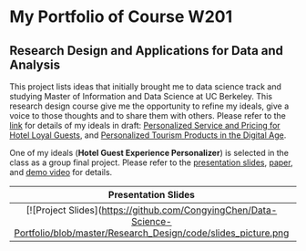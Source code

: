 # My  Portfolio of Course W201
## Research Design and Applications for Data and Analysis

This project lists ideas that initially brought me to data science track and studying Master of Information and Data Science at UC Berkeley. This research design course give me the opportunity to refine my ideals, give a voice to those thoughts and to share them with others. Please refer to the [link](https://w201rdada.github.io/portfolio-CongyingChen/index.html) for details of my ideals in draft: [Personalized Service and Pricing for Hotel Loyal Guests](https://w201rdada.github.io/portfolio-CongyingChen/PSP-HotelLoyalty.html), and [Personalized Tourism Products in the Digital Age](https://w201rdada.github.io/portfolio-CongyingChen/Personalized-Tourism-Products.html).

One of my ideals (**Hotel Guest Experience Personalizer**) is selected in the class as a group final project. Please refer to the [presentation slides](https://github.com/CongyingChen/Data-Science-Portfolio/blob/master/Research_Design/Guest_Experience_Personalizer_Slides.pdf), [paper](https://github.com/CongyingChen/Data-Science-Portfolio/blob/master/Research_Design/Guest_Experience_Personalizer_Paper.pdf), and [demo video](https://drive.google.com/file/d/1MbKdP3_y5XJoYJTzlzqDrDNnq7ZsLHc4/view?usp=sharing) for details.

  Presentation Slides       |  Video Demo
:-------------------------:|:-------------------------:
[![Project Slides](https://github.com/CongyingChen/Data-Science-Portfolio/blob/master/Research_Design/code/slides_picture.png | width=100)](https://github.com/CongyingChen/Data-Science-Portfolio/blob/master/Research_Design/Guest_Experience_Personalizer_Slides.pdf)  |  [![Project video demo](https://github.com/CongyingChen/Data-Science-Portfolio/blob/master/Research_Design/code/video_picture.png | width=100)](https://drive.google.com/file/d/1MbKdP3_y5XJoYJTzlzqDrDNnq7ZsLHc4/view?usp=sharing)
